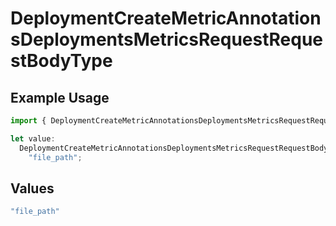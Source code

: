 # DeploymentCreateMetricAnnotationsDeploymentsMetricsRequestRequestBodyType

## Example Usage

```typescript
import { DeploymentCreateMetricAnnotationsDeploymentsMetricsRequestRequestBodyType } from "@orq-ai/node/models/operations";

let value:
  DeploymentCreateMetricAnnotationsDeploymentsMetricsRequestRequestBodyType =
    "file_path";
```

## Values

```typescript
"file_path"
```